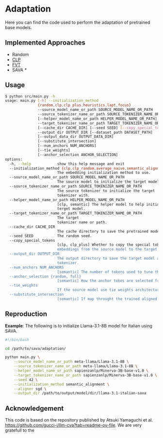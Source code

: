 # Adaptation

Here you can find the code used to perform the adaptation of pretrained base models.

## Implemented Approaches
* Random
* [CLP](https://arxiv.org/abs/2301.09626)
* [FVT](https://aclanthology.org/2022.emnlp-industry.41/)
* SAVA *\**

## Usage
```bash
$ python src/main.py -h
usage: main.py [-h] --initialization_method
               {random,clp,clp_plus,heuristics,lapt,focus}
               --source_model_name_or_path SOURCE_MODEL_NAME_OR_PATH
               --source_tokenizer_name_or_path SOURCE_TOKENIZER_NAME_OR_PATH
               [--helper_model_name_or_path HELPER_MODEL_NAME_OR_PATH]
               --target_tokenizer_name_or_path TARGET_TOKENIZER_NAME_OR_PATH
               [--cache_dir CACHE_DIR] [--seed SEED] [--copy_special_tokens]
               --output_dir OUTPUT_DIR [--dataset_path DATASET_PATH]
               [--output_data_dir OUTPUT_DATA_DIR]
               [--substitute_intersection] 
               [--num_anchors NUM_ANCHORS]
               [--tie_weights]
               [--anchor_selection ANCHOR_SELECTION]
options:
  -h, --help            show this help message and exit
  --initialization_method {clp,clp_random,average_naive,semantic_alignment}
                        The embedding initialization method to use.
  --source_model_name_or_path SOURCE_MODEL_NAME_OR_PATH
                        The source model to initialize the target model with.
  --source_tokenizer_name_or_path SOURCE_TOKENIZER_NAME_OR_PATH
                        The source tokenizer to initialize the target
                        tokenizer with.
  --helper_model_name_or_path HELPER_MODEL_NAME_OR_PATH
                        [clp, semantic] The helper model to help initialize a
                        terget model.
  --target_tokenizer_name_or_path TARGET_TOKENIZER_NAME_OR_PATH
                        The target
                        tokenizer name or path.
  --cache_dir CACHE_DIR
                        The cache directory to save the pretrained models.
  --seed SEED           The random seed.
  --copy_special_tokens
                        [clp, clp_plus] Whether to copy the special tokens'
                        embeddings from the source model to the target model.
  --output_dir OUTPUT_DIR
                        The output directory to save the target model and
                        tokenizer.
  --num_anchors NUM_ANCHORS
                        [semantic] The number of tokens used to tune the semantic aligner, to be set if anchor_selection is 'random'.
  --anchor_selection {random, full}
                        [semantic] How the anchor tokes are selected from the vocabularies intersection.
  --tie_weights
                        If the source model use tie weights architecture.
  --substitute_intersection
                        [semantic] If map throught the trained aligned even the intersection tokens.
```

## Reproduction
**Example**: The following is to initialize Llama-3.1-8B model for Italian using SAVA.
```bash
#!/bin/bash

cd /path/to/sava/adaptation/

python main.py \
    --source_model_name_or_path meta-llama/Llama-3.1-8B \
    --source_tokenizer_name_or_path meta-llama/Llama-3.1-8B \
    --helper_model_name_or_path sapienzanlp/Minerva-3B-base-v1.0 \
    --target_tokenizer_name_or_path sapienzanlp/Minerva-3B-base-v1.0 \
    --seed 42 \
    --initialization_method semantic_alignment \
    --aligner sgd \
    --output_dir /path/to/output/model/dir/llama-3.1-italian-sava 
```

## Acknowledgement
This code is based on the repository published by Atsuki Yamaguchi et al. https://github.com/gucci-j/llm-cva?tab=readme-ov-file. We are very gratefull to the 